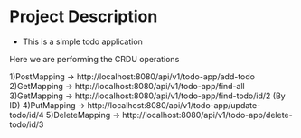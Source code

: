 # Project Description
* This is a simple todo application

Here we are performing the CRDU operations

1)PostMapping -> http://localhost:8080/api/v1/todo-app/add-todo
2)GetMapping  -> http://localhost:8080/api/v1/todo-app/find-all
3)GetMapping  -> http://localhost:8080/api/v1/todo-app/find-todo/id/2 (By ID)
4)PutMapping  -> http://localhost:8080/api/v1/todo-app/update-todo/id/4
5)DeleteMapping -> http://localhost:8080/api/v1/todo-app/delete-todo/id/3
